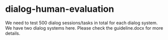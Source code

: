 # dialog-human-evaluation

We need to test 500 dialog sessions/tasks in total for each dialog system. We have two dialog systems here. Please check the guideline.docx for more details.
